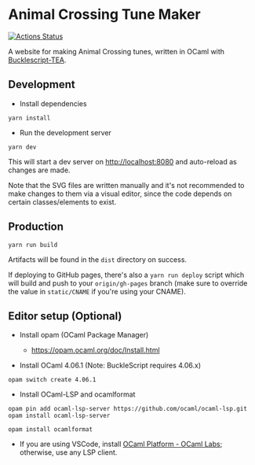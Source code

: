 # Animal Crossing Tune Maker

[![Actions Status](https://github.com/walfie/ac-tune-maker/workflows/Main%20workflow/badge.svg?branch=master)](https://github.com/walfie/ac-tune-maker/actions)

A website for making Animal Crossing tunes, written in OCaml with
[Bucklescript-TEA](https://github.com/OvermindDL1/bucklescript-tea).

## Development

- Install dependencies

```
yarn install
```

- Run the development server

```
yarn dev
```

This will start a dev server on <http://localhost:8080> and auto-reload as
changes are made.

Note that the SVG files are written manually and it's not recommended to make
changes to them via a visual editor, since the code depends on certain
classes/elements to exist.

## Production

```
yarn run build
```

Artifacts will be found in the `dist` directory on success.

If deploying to GitHub pages, there's also a `yarn run deploy` script which will
build and push to your `origin/gh-pages` branch (make sure to override the value
in `static/CNAME` if you're using your CNAME).

## Editor setup (Optional)

- Install opam (OCaml Package Manager)

  - <https://opam.ocaml.org/doc/Install.html>

- Install OCaml 4.06.1 (Note: BuckleScript requires 4.06.x)

```
opam switch create 4.06.1
```

- Install OCaml-LSP and ocamlformat

```
opam pin add ocaml-lsp-server https://github.com/ocaml/ocaml-lsp.git
opam install ocaml-lsp-server
```

```
opam install ocamlformat
```

- If you are using VSCode, install
  [OCaml Platform - OCaml Labs](https://marketplace.visualstudio.com/items?itemName=ocamllabs.ocaml-platform);
  otherwise, use any LSP client.
